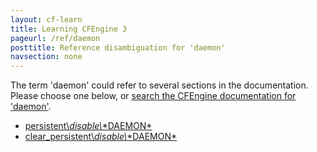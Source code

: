 ```yaml
---
layout: cf-learn
title: Learning CFEngine 3
pageurl: /ref/daemon
posttitle: Reference disambiguation for 'daemon'
navsection: none
---
```


The term 'daemon' could refer to several sections in the documentation. Please choose one below, or
[search the CFEngine documentation for 'daemon'](http://cfengine.com/docs/3.5/search.html?q=daemon).

- [persistent\\_disable\\_\*DAEMON\*](http://cfengine.com/docs/3.5/reference-classes.html#persistent_disable_-daemon)
- [clear_persistent\\_disable\\_\*DAEMON\*](http://cfengine.com/docs/3.5/reference-classes.html#clear_persistent_disable_-daemon)
